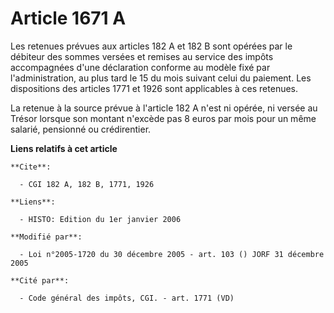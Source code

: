 # Article 1671 A

Les retenues prévues aux articles 182 A et 182 B sont opérées par le débiteur des sommes versées et remises au service des
impôts accompagnées d'une déclaration conforme au modèle fixé par l'administration, au plus tard le 15 du mois suivant celui
du paiement. Les dispositions des articles 1771 et 1926 sont applicables à ces retenues.

La retenue à la source prévue à l'article 182 A n'est ni opérée, ni versée au Trésor lorsque son montant n'excède pas 8 euros
par mois pour un même salarié, pensionné ou crédirentier.

**Liens relatifs à cet article**

	**Cite**:

	  - CGI 182 A, 182 B, 1771, 1926

	**Liens**:

	  - HISTO: Edition du 1er janvier 2006

	**Modifié par**:

	  - Loi n°2005-1720 du 30 décembre 2005 - art. 103 () JORF 31 décembre 2005

	**Cité par**:

	  - Code général des impôts, CGI. - art. 1771 (VD)
